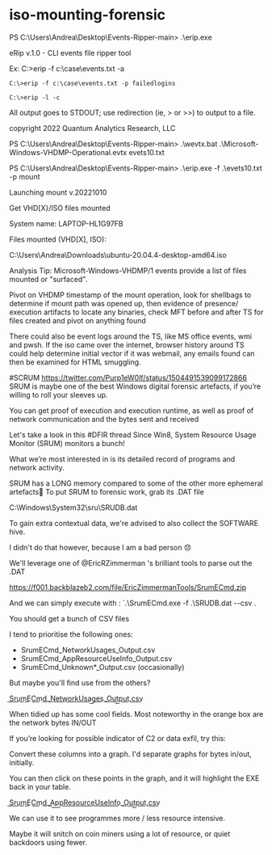 # iso-mounting-forensic

PS C:\Users\Andrea\Desktop\Events-Ripper-main> .\erip.exe

eRip v.1.0 - CLI events file ripper tool


Ex: C:\>erip -f c:\case\events.txt -a

    C:\>erip -f c:\case\events.txt -p failedlogins
    
    C:\>erip -l -c

All output goes to STDOUT; use redirection (ie, > or >>) to output to a file.

copyright 2022 Quantum Analytics Research, LLC

PS C:\Users\Andrea\Desktop\Events-Ripper-main> .\wevtx.bat .\Microsoft-Windows-VHDMP-Operational.evtx evets10.txt

PS C:\Users\Andrea\Desktop\Events-Ripper-main> .\erip.exe -f .\evets10.txt -p mount

Launching mount v.20221010

Get VHD[X}/ISO files mounted


System name: LAPTOP-HL1G97FB

Files mounted (VHD[X], ISO):

C:\Users\Andrea\Downloads\ubuntu-20.04.4-desktop-amd64.iso

Analysis Tip: Microsoft-Windows-VHDMP/1 events provide a list of files mounted or "surfaced".

Pivot on VHDMP timestamp of the mount operation, look for shellbags to determine if mount path was opened up, then evidence of presence/ execution artifacts to locate any binaries, check MFT before and after TS for files created and pivot on anything found

There could also be event logs around the TS, like MS office events, wmi and pwsh. If the iso came over the internet, browser history around TS could help determine initial vector if it was webmail, any emails found can then be examined for HTML smuggling.

#SCRUM https://twitter.com/Purp1eW0lf/status/1504491539099172866
SRUM is maybe one of the best Windows digital forensic artefacts, if you’re willing to roll your sleeves up. 

You can get proof of execution and execution runtime, as well as proof of network communication and the bytes sent and received

Let's take a look in this #DFIR thread
Since Win8, System Resource Usage Monitor (SRUM) monitors a bunch! 

What we’re most interested in is its detailed record of programs and network activity. 

SRUM has a LONG memory compared to some of the other more ephemeral artefacts📜
To put SRUM to forensic work, grab its .DAT file

C:\Windows\System32\sru\SRUDB.dat

To gain extra contextual data, we're advised to also collect the SOFTWARE hive. 

I didn't do that however, because I am a bad person 😞

We'll leverage one of 
@EricRZimmerman
's brilliant tools to parse out the .DAT

https://f001.backblazeb2.com/file/EricZimmermanTools/SrumECmd.zip

And we can simply execute with : `.\SrumECmd.exe -f .\SRUDB.dat --csv .

You should get a bunch of CSV files 

I tend to prioritise the following ones:
- SrumECmd_NetworkUsages_Output.csv
- SrumECmd_AppResourceUseInfo_Output.csv
- SrumECmd_Unknown*_Output.csv (occasionally)

But maybe you'll find use from the others?

S͟r͟u͟m͟E͟C͟m͟d͟_N͟e͟t͟w͟o͟r͟k͟U͟s͟a͟g͟e͟s͟_O͟u͟t͟p͟u͟t͟.c͟s͟v͟

When tidied up has some cool fields. Most noteworthy in the orange box are the network bytes IN/OUT

If you’re looking for possible indicator of C2 or data exfil, try this:

Convert these columns into a graph. I'd separate graphs for bytes in/out, initially. 

You can then click on these points in the graph, and it will highlight the EXE back in your table.

S͟r͟u͟m͟E͟C͟m͟d͟_A͟p͟p͟R͟e͟s͟o͟u͟r͟c͟e͟U͟s͟e͟I͟n͟f͟o͟_O͟u͟t͟p͟u͟t͟.c͟s͟v͟ 

We can use it to see programmes more / less resource intensive. 

Maybe it will snitch on coin miners using a lot of resource, or quiet backdoors using fewer.
